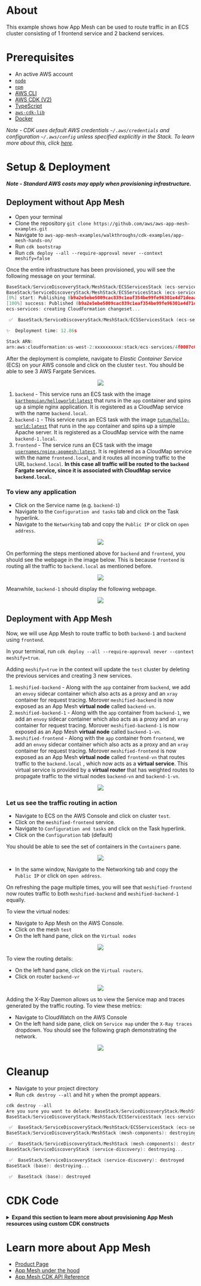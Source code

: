 # About

This example shows how App Mesh can be used to route traffic in an ECS cluster consisting of 1 frontend service and 2 backend services.

# Prerequisites

- An active AWS account
- [`node`](https://nodejs.org/en/download/)
- [`npm`](https://docs.npmjs.com/downloading-and-installing-node-js-and-npm)
- [AWS CLI](https://docs.aws.amazon.com/cli/latest/userguide/getting-started-install.html)
- [AWS CDK (V2)](https://docs.aws.amazon.com/cdk/v2/guide/cli.html)
- [TypeScript](https://www.typescriptlang.org/download)
- [`aws-cdk-lib`](https://www.npmjs.com/package/aws-cdk-lib)
- [Docker](https://docs.docker.com/get-docker/)

_Note - CDK uses default AWS credentials `~/.aws/credentials` and configuration `~/.aws/config` unless specified explicitly in the Stack. To learn more about this, click [here](https://docs.aws.amazon.com/cdk/v2/guide/environments.html)._

# Setup & Deployment

**_Note - Standard AWS costs may apply when provisioning infrastructure._**

## Deployment without App Mesh

- Open your terminal
- Clone the repository `git clone https://github.com/aws/aws-app-mesh-examples.git`
- Navigate to `aws-app-mesh-examples/walkthroughs/cdk-examples/app-mesh-hands-on/`
- Run `cdk bootstrap`
- Run `cdk deploy --all --require-approval never --context meshify=false`

Once the entire infrastructure has been provisioned, you will see the following message on your terminal.

```c
BaseStack/ServiceDiscoveryStack/MeshStack/ECSServicesStack (ecs-services)
BaseStack/ServiceDiscoveryStack/MeshStack/ECSServicesStack (ecs-services): deploying...
[0%] start: Publishing 8b9a2e5ebe5009cac839c1eaf354be99fe96301e4d71deaabf1cd505adbe1302:current_account-current_region
[100%] success: Published 8b9a2e5ebe5009cac839c1eaf354be99fe96301e4d71deaabf1cd505adbe1302:current_account-current_region
ecs-services: creating CloudFormation changeset...

 ✅  BaseStack/ServiceDiscoveryStack/MeshStack/ECSServicesStack (ecs-services)

✨  Deployment time: 12.86s

Stack ARN:
arn:aws:cloudformation:us-west-2:xxxxxxxxxx:stack/ecs-services/4f0007c0-09eb-11ed-b6a2-xxxxxxxxxx
```

After the deployment is complete, navigate to _Elastic Container Service_ (ECS) on your AWS console and click on the cluster `test`. You should be able to see 3 AWS Fargate Services.

<p align="center">
  <img  src="assets/services.png">
</p>

1. `backend` - This service runs an ECS task with the image [`karthequian/helloworld:latest`](https://hub.docker.com/r/karthequian/helloworld) that runs in the `app` container and spins up a simple nginx application. It is registered as a CloudMap service with the name `backend.local`.
2. `backend-1` - This service runs an ECS task with the image [`tutum/hello-world:latest`](https://hub.docker.com/r/tutum/hello-world) that runs in the `app` container and spins up a simple Apache server. It is registered as a CloudMap service with the name `backend-1.local`.
3. `frontend` - The service runs an ECS task with the image [`usernames/nginx-appmesh:latest`](https://hub.docker.com/r/usernames/nginx-appmesh). It is registered as a CloudMap service with the name `frontend.local`, and it routes all incoming traffic to the URL `backend.local`. **In this case all traffic will be routed to the `backend` Fargate service, since it is associated with CloudMap service `backend.local`.**

### To view any application

- Click on the Service name (e.g. `backend-1`)
- Navigate to the `Configuration and tasks` tab and click on the Task hyperlink.
- Navigate to the `Networking` tab and copy the `Public IP` or click on `open address`.

<p align="center">
  <img  src="assets/networking-window.png">
</p>

On performing the steps mentioned above for `backend` and `frontend`, you should see the webpage in the image below. This is because `frontend` is routing all the traffic to `backend.local` as mentioned before.

<p align="center">
  <img  src="assets/backend-page.png">
</p>

Meanwhile, `backend-1` should display the following webpage.

<p align="center">
  <img  src="assets/backend-1-page.png">
</p>

## Deployment with App Mesh

Now, we will use App Mesh to route traffic to both `backend-1` and `backend` using `frontend`.

In your terminal, run
`cdk deploy --all --require-approval never --context meshify=true`.

Adding `meshify=true` in the context will update the `test` cluster by deleting the previous services and creating 3 new services.

1. `meshified-backend` - Along with the `app` container from `backend`, we add an `envoy` sidecar container which also acts as a proxy and an `xray` container for request tracing. Morover `meshified-backend` is now exposed as an App Mesh **virtual node** called `backend-vn`.
2. `meshified-backend-1` - Along with the `app` container from `backend-1`, we add an `envoy` sidecar container which also acts as a proxy and an `xray` container for request tracing. Morover `meshified-backend-1` is now exposed as an App Mesh **virtual node** called `backend-1-vn`.
3. `meshified-frontend` - Along with the `app` container from `frontend`, we add an `envoy` sidecar container which also acts as a proxy and an `xray` container for request tracing.
   Morover `meshified-frontend` is now exposed as an App Mesh **virtual node** called `frontend-vn` that routes traffic to the `backend.local` , which now acts as a **virtual service**. This virtual service is provided by a **virtual router** that has weighted routes to propagate traffic to the virtual nodes `backend-vn` and `backend-1-vn`.

<p align="center">
  <img src="assets/meshified.png">
</p>

### Let us see the traffic routing in action

- Navigate to ECS on the AWS Console and click on cluster `test`.
- Click on the `meshified-frontend` service.
- Navigate to `Configuration and tasks` and click on the Task hyperlink.
- Click on the `Configuration` tab (default)

You should be able to see the set of containers in the `Containers` pane.

<p align="center">
  <img src="assets/meshified-containers.png">
</p>

- In the same window, Navigate to the Networking tab and copy the `Public IP` or click on `open address`.

On refreshing the page multiple times, you will see that `meshified-frontend` now routes traffic to both `meshified-backend` and `meshified-backend-1` equally.

To view the virtual nodes:

- Navigate to App Mesh on the AWS Console.
- Click on the mesh `test`
- On the left hand pane, click on the `Virtual nodes`

<p align="center">
  <img src="assets/vns.png">
</p>

To view the routing details:

- On the left hand pane, click on the `Virtual routers`.
- Click on router `backend-vr`

<p align="center">
  <img src="assets/vr.png">
</p>

Adding the X-Ray Daemon allows us to view the Service map and traces generated by the traffic routing. To view these metrics:

- Navigate to CloudWatch on the AWS Console
- On the left hand side pane, click on `Service map` under the `X-Ray traces` dropdown. You should see the following graph demonstrating the network.

<p align="center">
  <img src="assets/xray-service-map.png">
</p>

# Cleanup

- Navigate to your project directory
- Run `cdk destroy --all` and hit `y` when the prompt appears.

```c
cdk destroy --all
Are you sure you want to delete: BaseStack/ServiceDiscoveryStack/MeshStack/ECSServicesStack, BaseStack/ServiceDiscoveryStack/MeshStack, BaseStack/ServiceDiscoveryStack, BaseStack (y/n)? y
BaseStack/ServiceDiscoveryStack/MeshStack/ECSServicesStack (ecs-services): destroying...

 ✅  BaseStack/ServiceDiscoveryStack/MeshStack/ECSServicesStack (ecs-services): destroyed
BaseStack/ServiceDiscoveryStack/MeshStack (mesh-components): destroying...

 ✅  BaseStack/ServiceDiscoveryStack/MeshStack (mesh-components): destroyed
BaseStack/ServiceDiscoveryStack (service-discovery): destroying...

 ✅  BaseStack/ServiceDiscoveryStack (service-discovery): destroyed
BaseStack (base): destroying...

 ✅  BaseStack (base): destroyed
```

# CDK Code

<details>
<summary><b>Expand this section to learn more about provisioning App Mesh resources using custom CDK constructs</b></summary>

## Stacks and Constructs

There are a total of 4 Stacks that provision all the infrastructure for the example.

_Note - The `cdk bootstrap` command provisions a `CDKToolkit` Stack to deploy AWS CDK apps into your cloud enviroment._

1. `BaseStack` - provisions the network infrastructure like the VPC, ECS cluster and IAM roles.
2. `ServiceDiscoveryStack` - provisions 3 CloudMap service records for service discovery.
3. `MeshStack` - provisions the different mesh components like the frontend and backend virtual nodes, virtual router and the backend virtual service.
4. `EcsServicesStack` - this stack provisions the 3 Fargate services using a custom construct `AppMeshFargateService` which encapsulates the application container, Envoy sidecar/proxy and the Xray container into a single construct allowing us to easily spin up different 'meshified' Fargate Services.

Three more constructs - `EnvoySidecar`, `XrayContainer` and `ApplicationContainer` bundle the common container options used by these Fargate services.

<p align="center">
  <img width="600" height="350" src="assets/stacks.png">
</p>

The order mentioned above also represents the dependency these Stacks have on eachother. For the purposes of this example, the mesh components provisioned by the `MeshStack` are deployed regardless of the value of the context `meshify`. When the 'meshified' services are deployed, the Envoy sidecar identifies App Mesh resources via the `APPMESH_RESOURCE_ARN` environment variable.

These dependencies are propagated by passing the Stack objects in the `constructor` of their referencing Stack.

```c
const baseStack = new BaseStack(app, "BaseStack", {
  stackName: "base",
  description: "Defines the network infrastructure, container images and ECS Cluster.",
});
// Pass baseStack as a constructor arg
const serviceDiscoveryStack = new ServiceDiscoveryStack(baseStack, "ServiceDiscoveryStack", {
  stackName: "service-discovery",
  description: "Defines the application load balancers and the CloudMap service.",
});
```

## App Mesh CDK Constructs

To easily define Fargate services with Envoy proxies, we make use of the `AppMeshFargateService` construct mentioned above. The main purpose of this construct is to bundle the application containers with the Envoy sidecar and proxy. To do so, we define a set of custom props in `lib/utils.ts` called `AppMeshFargateServiceProps`.

```c
// utils.ts
export interface EnvoyConfiguration {
  container: EnvoySidecar;
  proxyConfiguration?: ecs.ProxyConfiguration;
}

export interface AppMeshFargateServiceProps {
  serviceName: string;
  taskDefinitionFamily: string;
  serviceDiscoveryType?: ServiceDiscoveryType;
  applicationContainer: ApplicationContainer;
  envoyConfiguration?: EnvoyConfiguration;
  xrayContainer?: XrayContainer;
}

```

Note that the `proxyConfiguration` prop in `EnvoyConfiguration` is separate because the Envoy sidecar container can exist own its own without acting as a proxy, but for it to act as a proxy there must be a running container with the name mentioned in the proxy configuration.

We can then instantiate an `AppMeshFargateService` construct using `AppMeshFargateServiceProps`. Since the `envoyConfiguration` and `xrayContainer` are optional, they are only provisioned when we pass `--context meshify=true` in the `cdk deploy` command.

```c
// ecs-services.ts

// backend
const meshify = this.node.tryGetContext("meshify") === "true";

const backend = new AppMeshFargateService(ms, `${this.stackName}BackendV1AppMeshFargateService`, {
  serviceName: ms.sd.base.SERVICE_BACKEND,
  taskDefinitionFamily: ms.sd.base.SERVICE_BACKEND,
  envoyConfiguration: meshify
    ? {
        container: new EnvoySidecar(ms, `${this.stackName}BackendV1EnvoySidecar`, {
          logStreamPrefix: `${ms.sd.base.SERVICE_BACKEND}-envoy`,
          appMeshResourceArn: ms.backendV1VirtualNode.virtualNodeArn,
          enableXrayTracing: true,
        }),
        proxyConfiguration: EnvoySidecar.buildAppMeshProxy(ms.sd.base.PORT),
      }
    : undefined,

  xrayContainer: meshify
    ? new XrayContainer(ms, `${this.stackName}BackendV1XrayOpts`, {
        logStreamPrefix: `${ms.sd.base.SERVICE_BACKEND}-xray`,
      })
    : undefined,

  applicationContainer: new ApplicationContainer(ms, `${this.stackName}BackendV1AppOpts`, {
    image: ecs.ContainerImage.fromRegistry(this.node.tryGetContext("IMAGE_BACKEND")),
    logStreamPrefix: `${ms.sd.base.SERVICE_BACKEND}-app`,
    portMappings: [
      {
        containerPort: ms.sd.base.PORT,
        protocol: ecs.Protocol.TCP,
      },
    ],
  }),
});

```

The crux of the mesh infrastructure lies in the `MeshStack`. For example, in the code snippet below, we create a new `aws-appmesh.VirtualNode` for `backend`.

```c
// mesh-components.ts
this.backendV1VirtualNode = new appmesh.VirtualNode(
      this,
      `${this.stackName}BackendV1VirtualNode`,
      this.buildVirtualNodeProps(this.sd.base.SERVICE_BACKEND)
    );
```

Once we define the virtual nodes, the routing logic of the mesh can be defined using the `aws-appmesh.RouteSpec` and `aws-appmesh.Route` constructs. The `aws-appmesh.RouteSpec` registers virtual nodes as weighted targets to route traffic to.

```c
// mesh-components.ts
const routeSpec = appmesh.RouteSpec.http({
    match: { path: appmesh.HttpRoutePathMatch.startsWith("/") },
    weightedTargets: [
      {
        virtualNode: this.backendV1VirtualNode,
        weight: 1,
      },
      {
        virtualNode: this.backendV2VirtualNode,
        weight: 1,
      },
    ],
  });

this.backendRoute = new appmesh.Route(this, `${this.stackName}BackendRoute`, {
  mesh: this.mesh,
  virtualRouter: this.backendVirtualRouter,
  routeName: `backend-route`,
  routeSpec: routeSpec,
});
```

## Project Structure

The skeleton of the project is generated using the `cdk init app --language typescript` command. By default, your main `node` app sits in the `bin` folder and the cloud infrastructure is provisioned in the `lib` folder.

The CloudFormation templates generated by the `cdk synth` command are present in the `templates` directory, these are not necessary for deployment but added for reference.

```c
cdk synth BaseStack/ServiceDiscoveryStack > templates/service-discovery-stack.yaml
```

Any global configuration can be added in the `cdk.json` under the `context` key. This is equivalent to passing `--context key=value` during runtime. In this case, properties like the container images and ports are added for ease of reference and updates.

```c
// envoy-sidecar.ts
image: ecs.ContainerImage.fromRegistry(this.node.tryGetContext("IMAGE_ENVOY"))
```

```c
// base.ts
this.PROJECT_NAME = this.node.tryGetContext("PROJECT_NAME");
this.PORT = parseInt(this.node.tryGetContext("CONTAINER_PORT"), 10);
```

</details>

# Learn more about App Mesh

- [Product Page](https://aws.amazon.com/app-mesh/?nc2=h_ql_prod_nt_appm&aws-app-mesh-blogs.sort-by=item.additionalFields.createdDate&aws-app-mesh-blogs.sort-order=desc&whats-new-cards.sort-by=item.additionalFields.postDateTime&whats-new-cards.sort-order=desc)
- [App Mesh under the hood](https://www.youtube.com/watch?v=h3syq1vbplE)
- [App Mesh CDK API Reference](https://docs.aws.amazon.com/cdk/api/v2/docs/aws-cdk-lib.aws_appmesh-readme.html)
